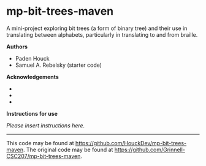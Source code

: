 # mp-bit-trees-maven

A mini-project exploring bit trees (a form of binary tree) and their use in translating between alphabets, particularly in translating to and from braille.

**Authors**

* Paden Houck
* Samuel A. Rebelsky (starter code)

**Acknowledgements**

*
*
*

**Instructions for use**

_Please insert instructions here._

---

This code may be found at <https://github.com/HouckDev/mp-bit-trees-maven>. The original code may be found at <https://github.com/Grinnell-CSC207/mp-bit-trees-maven>.
